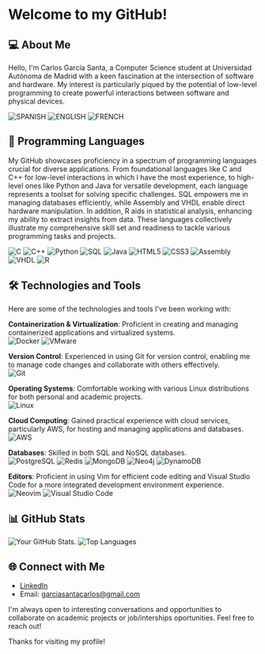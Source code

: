 # Welcome to my GitHub!

## 💻 About Me

Hello, I'm Carlos García Santa, a Computer Science student at Universidad Autónoma de Madrid with a keen fascination at the intersection of software and hardware. My interest is particularly piqued by the potential of low-level programming to create powerful interactions between software and physical devices. 

![SPANISH](https://img.shields.io/badge/Spanish-red?label=Native)
![ENGLISH](https://img.shields.io/badge/English-lightblue?label=C1)
![FRENCH](https://img.shields.io/badge/French-green?label=B1)

## 🚀 Programming Languages

My GitHub showcases proficiency in a spectrum of programming languages crucial for diverse applications. From foundational languages like C and C++ for low-level interactions in which I have the most experience, to high-level ones like Python and Java for versatile development, each language represents a toolset for solving specific challenges. SQL empowers me in managing databases efficiently, while Assembly and VHDL enable direct hardware manipulation. In addition, R aids in statistical analysis, enhancing my ability to extract insights from data. These languages collectively illustrate my comprehensive skill set and readiness to tackle various programming tasks and projects.

![C](https://img.shields.io/badge/-C-A8B9CC?style=for-the-badge&logo=c&logoColor=white)
![C++](https://img.shields.io/badge/-C++-00599C?style=for-the-badge&logo=cplusplus&logoColor=#00599C)
![Python](https://img.shields.io/badge/-Python-ffd343?style=for-the-badge&logo=python&logoColor=#3776AB)
![SQL](https://img.shields.io/badge/-SQL-003B57?style=for-the-badge&logo=postgresql&logoColor=#4169E1)
![Java](https://img.shields.io/badge/-Java-F80000?style=for-the-badge&logo=oracle&logoColor=#F80000)
![HTML5](https://img.shields.io/badge/-HTML5-E34F26?style=for-the-badge&logo=html5&logoColor=white)
![CSS3](https://img.shields.io/badge/-CSS3-1572B6?style=for-the-badge&logo=css3&logoColor=#1572B6)
![Assembly](https://img.shields.io/badge/-Assembly-4B0082?style=for-the-badge&logo=assemblyscript&logoColor=white)
![VHDL](https://img.shields.io/badge/-VHDL-028A0F?style=for-the-badge&logo=v&logoColor=white)
![R](https://img.shields.io/badge/-R-8B00FF?style=for-the-badge&logo=r&logoColor=#276DC3)

## 🛠 Technologies and Tools

Here are some of the technologies and tools I've been working with:

**Containerization & Virtualization**: Proficient in creating and managing containerized applications and virtualized systems.  
![Docker](https://img.shields.io/badge/-Docker-555555?style=for-the-badge&logo=docker&logoColor=#2496ED) ![VMware](https://img.shields.io/badge/-VMware-555555?style=for-the-badge&logo=vmware&logoColor=#621773)

**Version Control**: Experienced in using Git for version control, enabling me to manage code changes and collaborate with others effectively.  
![Git](https://img.shields.io/badge/-Git-555555?style=for-the-badge&logo=git&logoColor=#F05032)

**Operating Systems**: Comfortable working with various Linux distributions for both personal and academic projects.  
![Linux](https://img.shields.io/badge/-Linux-555555?style=for-the-badge&logo=linux&logoColor=#FCC624)

**Cloud Computing**: Gained practical experience with cloud services, particularly AWS, for hosting and managing applications and databases.  
![AWS](https://img.shields.io/badge/-AWS-555555?style=for-the-badge&logo=amazonaws&logoColor=#232F3E)

**Databases**: Skilled in both SQL and NoSQL databases.  
![PostgreSQL](https://img.shields.io/badge/-PostgreSQL-555555?style=for-the-badge&logo=postgresql&logoColor=#4169E1) ![Redis](https://img.shields.io/badge/-Redis-555555?style=for-the-badge&logo=redis&logoColor=#DC382D) ![MongoDB](https://img.shields.io/badge/-MongoDB-555555?style=for-the-badge&logo=mongodb&logoColor=#47A248) ![Neo4j](https://img.shields.io/badge/-Neo4j-555555?style=for-the-badge&logo=neo4j&logoColor=#4581C3)
![DynamoDB](https://img.shields.io/badge/-amazon%20dynamodb-555555?style=for-the-badge&logo=amazondynamodb&logoColor=#4053D6)

**Editors**: Proficient in using Vim for efficient code editing and Visual Studio Code for a more integrated development environment experience.  
![Neovim](https://img.shields.io/badge/-neovim-555555?style=for-the-badge&logo=neovim&logoColor=#57A143) ![Visual Studio Code](https://img.shields.io/badge/-visual%20studio%20code-555555?style=for-the-badge&logo=visualstudiocode&logoColor=#007ACC)

## 📊 GitHub Stats

![Your GitHub Stats](https://github-readme-stats.vercel.app/api?username=santacg&show_icons=true&theme=radical).
![Top Languages](https://github-readme-stats.vercel.app/api/top-langs/?username=santacg&layout=compact&theme=radical&hide=jupyter%20notebook)


## 🌐 Connect with Me

- [LinkedIn](https://www.linkedin.com/verify/identity/persona/start/?entryPoint=selfview_topcard&platform=DESKTOP&referrer=verify_hub)
- Email: garciasantacarlos@gmail.com

I'm always open to interesting conversations and opportunities to collaborate on academic projects or job/interships oportunities. Feel free to reach out!

Thanks for visiting my profile!
